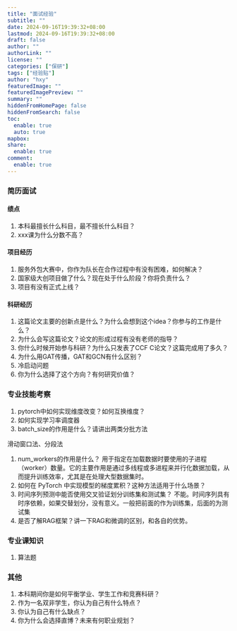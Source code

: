```yaml
---
title: "面试经验"
subtitle: ""
date: 2024-09-16T19:39:32+08:00
lastmod: 2024-09-16T19:39:32+08:00
draft: false
author: ""
authorLink: ""
license: ""
categories: ["保研"]
tags: ["经验贴"]
author: "hxy"
featuredImage: ""
featuredImagePreview: ""
summary: ""
hiddenFromHomePage: false
hiddenFromSearch: false
toc:
  enable: true
  auto: true
mapbox:
share:
  enable: true
comment:
  enable: true
---
```

### 简历面试
#### 绩点
1. 本科最擅长什么科目，最不擅长什么科目？
1. xxx课为什么分数不高？
#### 项目经历
1. 服务外包大赛中，你作为队长在合作过程中有没有困难，如何解决？
1. 国家级大创项目做了什么？现在处于什么阶段？你将负责什么？
1. 项目有没有正式上线？
#### 科研经历
1. 这篇论文主要的创新点是什么？为什么会想到这个idea？你参与的工作是什么？
1. 为什么会写这篇论文？论文的形成过程有没有老师的指导？
1. 你什么时候开始参与科研？为什么只发表了CCF C论文？这篇完成用了多久？
1. 为什么用GAT传播，GAT和GCN有什么区别？
1. 冷启动问题
1. 你为什么选择了这个方向？有何研究价值？
### 专业技能考察
1. pytorch中如何实现维度改变？如何互换维度？
1. 如何实现学习率调度器
1. batch_size的作用是什么？请讲出两类分批方法

  滑动窗口法、分段法
1. num_workers的作用是什么？
用于指定在加载数据时要使用的子进程（worker）数量。它的主要作用是通过多线程或多进程来并行化数据加载，从而提升训练效率，尤其是在处理大型数据集时。
1. 如何在 PyTorch 中实现模型的梯度累积？这种方法适用于什么场景？
1. 时间序列预测中能否使用交叉验证划分训练集和测试集？
不能。时间序列具有时序依赖，如果交替划分，没有意义。一般把前面的作为训练集，后面的为测试集
1. 是否了解RAG框架？讲一下RAG和微调的区别，和各自的优势。
### 专业课知识
1. 算法题
### 其他
1. 本科期间你是如何平衡学业、学生工作和竞赛科研？
1. 作为一名双非学生，你认为自己有什么特点？
1. 你认为自己有什么缺点？
1. 你为什么会选择直博？未来有何职业规划？
